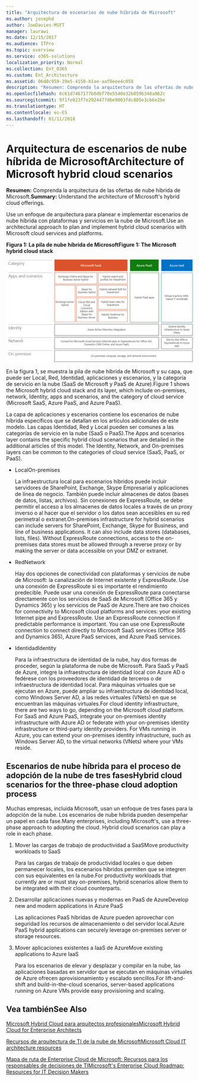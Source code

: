 ```yaml
---
title: "Arquitectura de escenarios de nube híbrida de Microsoft"
ms.author: josephd
author: JoeDavies-MSFT
manager: laurawi
ms.date: 12/15/2017
ms.audience: ITPro
ms.topic: overview
ms.service: o365-solutions
localization_priority: Normal
ms.collection: Ent_O365
ms.custom: Ent_Architecture
ms.assetid: 06d8c959-39e5-4150-b1ae-aaf0eee4c058
description: "Resumen: Comprenda la arquitectura de las ofertas de nube híbrida de Microsoft."
ms.openlocfilehash: 6c61d7467177b0dbf70e5540e32b059b348a062c
ms.sourcegitcommit: 9f1fe023f7e2924477d6e9003fdc805e3cb6e2be
ms.translationtype: HT
ms.contentlocale: es-ES
ms.lasthandoff: 01/11/2018
---
```

# <a name="architecture-of-microsoft-hybrid-cloud-scenarios"></a><span data-ttu-id="a5dbe-103">Arquitectura de escenarios de nube híbrida de Microsoft</span><span class="sxs-lookup"><span data-stu-id="a5dbe-103">Architecture of Microsoft hybrid cloud scenarios</span></span>

 <span data-ttu-id="a5dbe-104">**Resumen:** Comprenda la arquitectura de las ofertas de nube híbrida de Microsoft.</span><span class="sxs-lookup"><span data-stu-id="a5dbe-104">**Summary:** Understand the architecture of Microsoft's hybrid cloud offerings.</span></span>
  
<span data-ttu-id="a5dbe-105">Use un enfoque de arquitectura para planear e implementar escenarios de nube híbrida con plataformas y servicios en la nube de Microsoft.</span><span class="sxs-lookup"><span data-stu-id="a5dbe-105">Use an architectural approach to plan and implement hybrid cloud scenarios with Microsoft cloud services and platforms.</span></span>
  
<span data-ttu-id="a5dbe-106">**Figura 1: La pila de nube híbrida de Microsoft**</span><span class="sxs-lookup"><span data-stu-id="a5dbe-106">**Figure 1: The Microsoft hybrid cloud stack**</span></span>

![La pila de nube híbrida de Microsoft](images/Hybrid_Poster/Hybrid_Cloud_Stack.png)
  
<span data-ttu-id="a5dbe-108">En la figura 1, se muestra la pila de nube híbrida de Microsoft y su capa, que puede ser Local, Red, Identidad, aplicaciones y escenarios, y la categoría de servicio en la nube (SaaS de Microsoft y PaaS de Azure).</span><span class="sxs-lookup"><span data-stu-id="a5dbe-108">Figure 1 shows the Microsoft hybrid cloud stack and its layer, which include on-premises, network, Identity, apps and scenarios, and the category of cloud service (Microsoft SaaS, Azure PaaS, and Azure PaaS).</span></span>
  
<span data-ttu-id="a5dbe-p101">La capa de aplicaciones y escenarios contiene los escenarios de nube híbrida específicos que se detallan en los artículos adicionales de este modelo. Las capas Identidad, Red y Local pueden ser comunes a las categorías de servicio en la nube (SaaS o PaaS).</span><span class="sxs-lookup"><span data-stu-id="a5dbe-p101">The Apps and scenarios layer contains the specific hybrid cloud scenarios that are detailed in the additional articles of this model. The Identity, Network, and On-premises layers can be common to the categories of cloud service (SaaS, PaaS, or PaaS).</span></span>
  
- <span data-ttu-id="a5dbe-111">Local</span><span class="sxs-lookup"><span data-stu-id="a5dbe-111">On-premises</span></span>
    
    <span data-ttu-id="a5dbe-p102">La infraestructura local para escenarios híbridos puede incluir servidores de SharePoint, Exchange, Skype Empresarial y aplicaciones de línea de negocio. También puede incluir almacenes de datos (bases de datos, listas, archivos). Sin conexiones de ExpressRoute, se debe permitir el acceso a los almacenes de datos locales a través de un proxy inverso o al hacer que el servidor o los datos sean accesibles en su red perimetral o extranet.</span><span class="sxs-lookup"><span data-stu-id="a5dbe-p102">On-premises infrastructure for hybrid scenarios can include servers for SharePoint, Exchange, Skype for Business, and line of business applications. It can also include data stores (databases, lists, files). Without ExpressRoute connections, access to the on-premises data stores must be allowed through a reverse proxy or by making the server or data accessible on your DMZ or extranet.</span></span>
    
- <span data-ttu-id="a5dbe-115">Red</span><span class="sxs-lookup"><span data-stu-id="a5dbe-115">Network</span></span>
    
    <span data-ttu-id="a5dbe-p103">Hay dos opciones de conectividad con plataformas y servicios de nube de Microsoft: la canalización de Internet existente y ExpressRoute. Use una conexión de ExpressRoute si es importante el rendimiento predecible. Puede usar una conexión de ExpressRoute para conectarse directamente con los servicios de SaaS de Microsoft (Office 365 y Dynamics 365) y los servicios de PaaS de Azure.</span><span class="sxs-lookup"><span data-stu-id="a5dbe-p103">There are two choices for connectivity to Microsoft cloud platforms and services: your existing Internet pipe and ExpressRoute. Use an ExpressRoute connection if predictable performance is important. You can use one ExpressRoute connection to connect directly to Microsoft SaaS services (Office 365 and Dynamics 365), Azure PaaS services, and Azure PaaS services.</span></span>
    
- <span data-ttu-id="a5dbe-119">Identidad</span><span class="sxs-lookup"><span data-stu-id="a5dbe-119">Identity</span></span>
    
    <span data-ttu-id="a5dbe-p104">Para la infraestructura de identidad de la nube, hay dos formas de proceder, según la plataforma de nube de Microsoft. Para SaaS y PaaS de Azure, integre la infraestructura de identidad local con Azure AD o fedérese con los proveedores de identidad de terceros o de infraestructura de identidad local. Para máquinas virtuales que se ejecutan en Azure, puede ampliar su infraestructura de identidad local, como Windows Server AD, a las redes virtuales (VNets) en que se encuentran las máquinas virtuales.</span><span class="sxs-lookup"><span data-stu-id="a5dbe-p104">For cloud identity infrastructure, there are two ways to go, depending on the Microsoft cloud platform. For SaaS and Azure PaaS, integrate your on-premises identity infrastructure with Azure AD or federate with your on-premises identity infrastructure or third-party identity providers. For VMs running in Azure, you can extend your on-premises identity infrastructure, such as Windows Server AD, to the virtual networks (VNets) where your VMs reside.</span></span>
    
## <a name="hybrid-cloud-scenarios-for-the-three-phase-cloud-adoption-process"></a><span data-ttu-id="a5dbe-123">Escenarios de nube híbrida para el proceso de adopción de la nube de tres fases</span><span class="sxs-lookup"><span data-stu-id="a5dbe-123">Hybrid cloud scenarios for the three-phase cloud adoption process</span></span>

<span data-ttu-id="a5dbe-p105">Muchas empresas, incluida Microsoft, usan un enfoque de tres fases para la adopción de la nube. Los escenarios de nube híbrida pueden desempeñar un papel en cada fase.</span><span class="sxs-lookup"><span data-stu-id="a5dbe-p105">Many enterprises, including Microsoft's, use a three-phase approach to adopting the cloud. Hybrid cloud scenarios can play a role in each phase.</span></span>
  
1. <span data-ttu-id="a5dbe-126">Mover las cargas de trabajo de productividad a SaaS</span><span class="sxs-lookup"><span data-stu-id="a5dbe-126">Move productivity workloads to SaaS</span></span>
    
    <span data-ttu-id="a5dbe-127">Para las cargas de trabajo de productividad locales o que deben permanecer locales, los escenarios híbridos permiten que se integren con sus equivalentes en la nube.</span><span class="sxs-lookup"><span data-stu-id="a5dbe-127">For productivity workloads that currently are or must stay on-premises, hybrid scenarios allow them to be integrated with their cloud counterparts.</span></span>
    
2. <span data-ttu-id="a5dbe-128">Desarrollar aplicaciones nuevas y modernas en PaaS de Azure</span><span class="sxs-lookup"><span data-stu-id="a5dbe-128">Develop new and modern applications in Azure PaaS</span></span>
    
    <span data-ttu-id="a5dbe-129">Las aplicaciones PaaS híbridas de Azure pueden aprovechar con seguridad los recursos de almacenamiento o del servidor local.</span><span class="sxs-lookup"><span data-stu-id="a5dbe-129">Azure PaaS hybrid applications can securely leverage on-premises server or storage resources.</span></span>
    
3. <span data-ttu-id="a5dbe-130">Mover aplicaciones existentes a IaaS de Azure</span><span class="sxs-lookup"><span data-stu-id="a5dbe-130">Move existing applications to Azure IaaS</span></span>
    
    <span data-ttu-id="a5dbe-131">Para los escenarios de elevar y desplazar y compilar en la nube, las aplicaciones basadas en servidor que se ejecutan en máquinas virtuales de Azure ofrecen aprovisionamiento y escalado sencillos.</span><span class="sxs-lookup"><span data-stu-id="a5dbe-131">For lift-and-shift and build-in-the-cloud scenarios, server-based applications running on Azure VMs provide easy provisioning and scaling.</span></span>
    
## <a name="see-also"></a><span data-ttu-id="a5dbe-132">Vea también</span><span class="sxs-lookup"><span data-stu-id="a5dbe-132">See Also</span></span>

[<span data-ttu-id="a5dbe-133">Microsoft Hybrid Cloud para arquitectos profesionales</span><span class="sxs-lookup"><span data-stu-id="a5dbe-133">Microsoft Hybrid Cloud for Enterprise Architects</span></span>](microsoft-hybrid-cloud-for-enterprise-architects.md)
  
[<span data-ttu-id="a5dbe-134">Recursos de arquitectura de TI de la nube de Microsoft</span><span class="sxs-lookup"><span data-stu-id="a5dbe-134">Microsoft Cloud IT architecture resources</span></span>](microsoft-cloud-it-architecture-resources.md)

<span data-ttu-id="a5dbe-135">[Mapa de ruta de Enterprise Cloud de Microsoft: Recursos para los responsables de decisiones de TI]((https://sway.com/FJ2xsyWtkJc2taRD))</span><span class="sxs-lookup"><span data-stu-id="a5dbe-135">[Microsoft's Enterprise Cloud Roadmap: Resources for IT Decision Makers]((https://sway.com/FJ2xsyWtkJc2taRD))</span></span>



